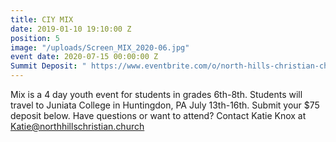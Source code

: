 ```yaml
---
title: CIY MIX
date: 2019-01-10 19:10:00 Z
position: 5
image: "/uploads/Screen_MIX_2020-06.jpg"
event date: 2020-07-15 00:00:00 Z
Summit Deposit: " https://www.eventbrite.com/o/north-hills-christian-church-18436740060"
---
```


Mix is a 4 day youth event for students in grades 6th-8th. Students will travel to Juniata College in Huntingdon, PA July 13th-16th. Submit your $75 deposit below. 
Have questions or want to attend? Contact Katie Knox at Katie@northhillschristian.church